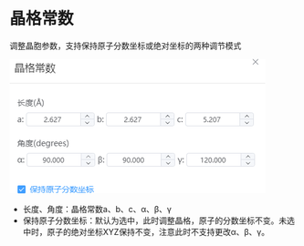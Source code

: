 # 晶格常数

调整晶胞参数，支持保持原子分数坐标或绝对坐标的两种调节模式

![qstudio_manual_settings_latticeconstant](.././nested/qstudio_manual_settings_latticeconstant.png)

- 长度、角度：晶格常数a、b、c、α、β、γ
- 保持原子分数坐标：默认为选中，此时调整晶格，原子的分数坐标不变。未选中时，原子的绝对坐标XYZ保持不变，注意此时不支持更改α、β、γ。
